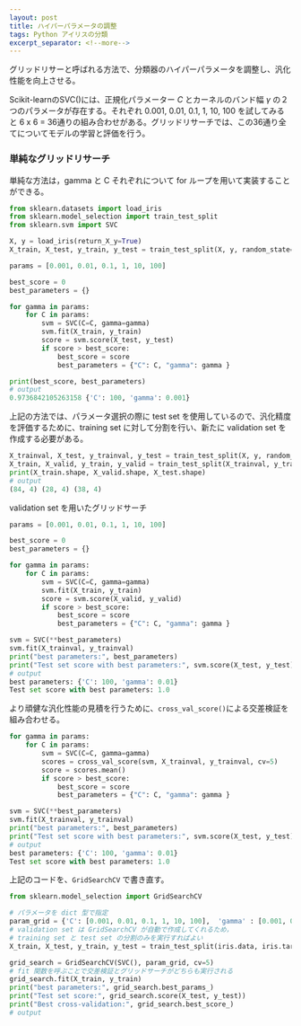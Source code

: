 ```yaml
---
layout: post
title: ハイパーパラメータの調整
tags: Python アイリスの分類
excerpt_separator: <!--more-->
---
```


グリッドリサーと呼ばれる方法で、分類器のハイパーパラメータを調整し、汎化性能を向上させる。

<!--more-->

Scikit-learnのSVC()には、正規化パラメーター $C$ とカーネルのバンド幅 $γ$ の２つのパラメータが存在する。それぞれ 0.001, 0.01, 0.1, 1, 10, 100 を試してみると 6 x 6 = 36通りの組み合わせがある。グリッドリサーチでは、この36通り全てについてモデルの学習と評価を行う。

### 単純なグリッドリサーチ

単純な方法は，gamma と C それぞれについて for ループを用いて実装することができる。

```python
from sklearn.datasets import load_iris
from sklearn.model_selection import train_test_split
from sklearn.svm import SVC

X, y = load_iris(return_X_y=True)
X_train, X_test, y_train, y_test = train_test_split(X, y, random_state=0)

params = [0.001, 0.01, 0.1, 1, 10, 100]

best_score = 0
best_parameters = {}

for gamma in params:
    for C in params:
        svm = SVC(C=C, gamma=gamma)
        svm.fit(X_train, y_train)
        score = svm.score(X_test, y_test)
        if score > best_score:
            best_score = score
            best_parameters = {"C": C, "gamma": gamma }

print(best_score, best_parameters)
# output
0.9736842105263158 {'C': 100, 'gamma': 0.001}
```

上記の方法では、パラメータ選択の際に test set を使用しているので、汎化精度を評価するために、training set に対して分割を行い、新たに validation set を作成する必要がある。

```python
X_trainval, X_test, y_trainval, y_test = train_test_split(X, y, random_state=0, stratify=y)
X_train, X_valid, y_train, y_valid = train_test_split(X_trainval, y_trainval, random_state=1)
print(X_train.shape, X_valid.shape, X_test.shape)
# output
(84, 4) (28, 4) (38, 4)
```

validation set を用いたグリッドサーチ

```python
params = [0.001, 0.01, 0.1, 1, 10, 100]

best_score = 0
best_parameters = {}

for gamma in params:
    for C in params:
        svm = SVC(C=C, gamma=gamma)
        svm.fit(X_train, y_train)
        score = svm.score(X_valid, y_valid)
        if score > best_score:
            best_score = score
            best_parameters = {"C": C, "gamma": gamma }

svm = SVC(**best_parameters)
svm.fit(X_trainval, y_trainval)
print("best parameters:", best_parameters)
print("Test set score with best parameters:", svm.score(X_test, y_test))
# output
best parameters: {'C': 100, 'gamma': 0.01}
Test set score with best parameters: 1.0
```

より頑健な汎化性能の見積を行うために、`cross_val_score()`による交差検証を組み合わせる。

```python
for gamma in params:
    for C in params:
        svm = SVC(C=C, gamma=gamma)
        scores = cross_val_score(svm, X_trainval, y_trainval, cv=5)
        score = scores.mean()
        if score > best_score:
            best_score = score
            best_parameters = {"C": C, "gamma": gamma }

svm = SVC(**best_parameters)
svm.fit(X_trainval, y_trainval)
print("best parameters:", best_parameters)
print("Test set score with best parameters:", svm.score(X_test, y_test))
# output
best parameters: {'C': 100, 'gamma': 0.01}
Test set score with best parameters: 1.0
```

上記のコードを、`GridSearchCV` で書き直す。

```python
from sklearn.model_selection import GridSearchCV

# パラメータを dict 型で指定
param_grid = {'C': [0.001, 0.01, 0.1, 1, 10, 100],  'gamma' : [0.001, 0.01, 0.1, 1, 10, 100]}
# validation set は GridSearchCV が自動で作成してくれるため，
# training set と test set の分割のみを実行すればよい
X_train, X_test, y_train, y_test = train_test_split(iris.data, iris.target, random_state=0)

grid_search = GridSearchCV(SVC(), param_grid, cv=5)
# fit 関数を呼ぶことで交差検証とグリッドサーチがどちらも実行される
grid_search.fit(X_train, y_train)
print("best parameters:", grid_search.best_params_)
print("Test set score:", grid_search.score(X_test, y_test))
print("Best cross-validation:", grid_search.best_score_)
# output

```
